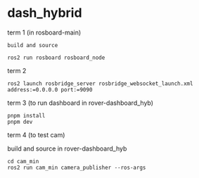 # dash_hybrid

term 1 (in rosboard-main)
```
build and source
```
```
ros2 run rosboard rosboard_node
```

term 2
```
ros2 launch rosbridge_server rosbridge_websocket_launch.xml address:=0.0.0.0 port:=9090
```

term 3 (to run dashboard in rover-dashboard_hyb)
```
pnpm install
pnpm dev
```

term 4 (to test cam)

build and source in rover-dashboard_hyb
```
cd cam_min
ros2 run cam_min camera_publisher --ros-args
```
